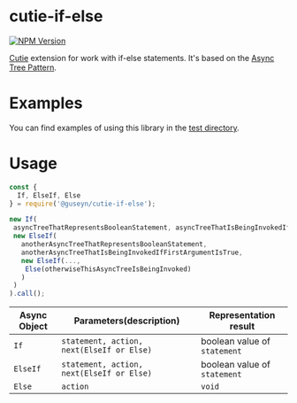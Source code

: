 # cutie-if-else
[![NPM Version][npm-image]][npm-url]

[Cutie](https://github.com/Guseyn/cutie) extension for work with if-else statements. It's based on the [Async Tree Pattern](https://github.com/Guseyn/async-tree-patern/blob/master/Async_Tree_Patern.pdf).

# Examples

You can find examples of using this library in the [test directory](https://github.com/Guseyn/cutie-if-else/tree/master/test).

# Usage

```js
const {
  If, ElseIf, Else
} = require('@guseyn/cutie-if-else');

new If(
 asyncTreeThatRepresentsBooleanStatement, asyncTreeThatIsBeingInvokedIfFirstArgumentIsTrue,   
 new ElseIf(
   anotherAsyncTreeThatRepresentsBooleanStatement, 
   anotherAsyncTreeThatIsBeingInvokedIfFirstArgumentIsTrue,
   new ElseIf(..., 
    Else(otherwiseThisAsyncTreeIsBeingInvoked)
   )
 )
).call();
```

| Async Object | Parameters(description) | Representation result |
| ------------- | ----------------| ---------- |
| `If` | `statement, action, next(ElseIf or Else)` | boolean value of `statement` |
| `ElseIf` | `statement, action, next(ElseIf or Else)` | boolean value of `statement` |
| `Else` | `action` | `void` |

[npm-image]: https://img.shields.io/npm/v/@guseyn/cutie-if-else.svg
[npm-url]: https://npmjs.org/package/@guseyn/cutie-if-else
